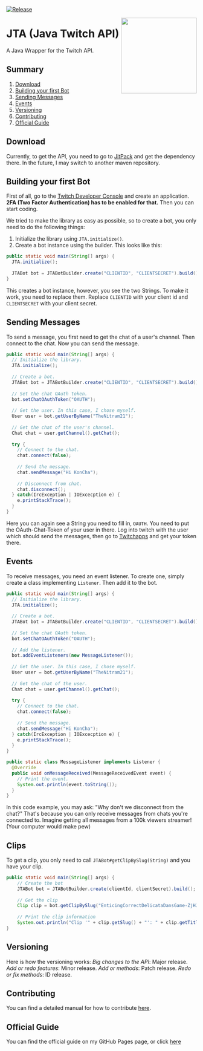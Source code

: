[![Release](https://jitpack.io/v/NitramMann21/JTA.svg)](https://jitpack.io/#NitramMann21/JTA)

<img align="right" src="https://nitrammann21.github.io/jta/icon.png" height="200" width="200">

# JTA (Java Twitch API)
A Java Wrapper for the Twitch API.

## Summary
1. [Download](#download)
2. [Building your first Bot](#building-your-first-bot)
3. [Sending Messages](#sending-messages)
4. [Events](#events)
5. [Versioning](#versioning)
6. [Contributing](#contributing)
7. [Official Guide](#official-guide)

## Download
Currently, to get the API, you need to go to [JitPack](https://jitpack.io/#NitramMann21/JTA) and get the dependency there. In the future, I may switch to another maven repository.

## Building your first Bot
First of all, go to the [Twitch Developer Console](https://dev.twitch.tv/console/apps) and create an application. **2FA (Two Factor Authentication) has to be enabled for that.** Then you can start coding.

We tried to make the library as easy as possible, so to create a bot, you only need to do the following things:
  1. Initialize the library using `JTA.initialize()`.
  2. Create a bot instance using the builder.
This looks like this:
```java
public static void main(String[] args) {
  JTA.initialize();
  
  JTABot bot = JTABotBuilder.create("CLIENTID", "CLIENTSECRET").build();
}
```
This creates a bot instance, however, you see the two Strings. To make it work, you need to replace them. Replace `CLIENTID` with your client id and `CLIENTSECRET` with your client secret.

## Sending Messages
To send a message, you first need to get the chat of a user's channel. Then connect to the chat. Now you can send the message.
```java
public static void main(String[] args) {
  // Initialize the library.
  JTA.initialize();
  
  // Create a bot.
  JTABot bot = JTABotBuilder.create("CLIENTID", "CLIENTSECRET").build();
  
  // Set the chat OAuth token.
  bot.setChatOAuthToken("OAUTH");
  
  // Get the user. In this case, I chose myself.
  User user = bot.getUserByName("TheNitram21");
  
  // Get the chat of the user's channel.
  Chat chat = user.getChannel().getChat();
  
  try {
    // Connect to the chat.
    chat.connect(false);
    
    // Send the message.
    chat.sendMessage("Hi KonCha");
    
    // Disconnect from chat.
    chat.disconnect();
  } catch(IrcException | IOExcecption e) {
    e.printStackTrace();
  }
}
```
Here you can again see a String you need to fill in, `OAUTH`. You need to put the OAuth-Chat-Token of your user in there. Log into twitch with the user which should send the messages, then go to [Twitchapps](https://www.twitchapps.com/tmi) and get your token there.

## Events
To receive messages, you need an event listener. To create one, simply create a class implementing `Listener`. Then add it to the bot.
```java
public static void main(String[] args) {
  // Initialize the library.
  JTA.initialize();
  
  // Create a bot.
  JTABot bot = JTABotBuilder.create("CLIENTID", "CLIENTSECRET").build();
  
  // Set the chat OAuth token.
  bot.setChatOAuthToken("OAUTH");
  
  // Add the listener.
  bot.addEventListeners(new MessageListener());
  
  // Get the user. In this case, I chose myself.
  User user = bot.getUserByName("TheNitram21");
  
  // Get the chat of the user.
  Chat chat = user.getChannel().getChat();
  
  try {
    // Connect to the chat.
    chat.connect(false);
    
    // Send the message.
    chat.sendMessage("Hi KonCha");
  } catch(IrcException | IOExcecption e) {
    e.printStackTrace();
  }
}

public static class MessageListener implements Listener {
  @Override
  public void onMessageReceived(MessageReceivedEvent event) {
    // Print the event.
    System.out.println(event.toString());
  }
}
```
In this code example, you may ask: "Why don't we disconnect from the chat?" That's because you can only receive messages from chats you're connected to. Imagine getting all messages from a 100k viewers streamer! (Your computer would make pew)

## Clips
To get a clip, you only need to call `JTABot#getClipBySlug(String)` and you have your clip.
```java
public static void main(String[] args) {
    // Create the bot
    JTABot bot = JTABotBuilder.create(clientId, clientSecret).build();
    
    // Get the clip
    Clip clip = bot.getClipBySlug("EnticingCorrectDelicataDansGame-ZjHJQXu6ob2R-j19");
    
    // Print the clip information
    System.out.println("Clip '" + clip.getSlug() + "': " + clip.getTitle());
}
```

## Versioning
Here is how the versioning works:
*Big changes to the API*: Major release.
*Add or redo features*: Minor release.
*Add or methods*: Patch release.
*Redo or fix methods*: ID release.

## Contributing
You can find a detailed manual for how to contribute [here](https://www.github.com/NitramMann21/JTA/blob/development/CONTRIBUTING.md).

## Official Guide
You can find the official guide on my GitHub Pages page, or click [here](https://nitrammann21.github.io/jta/guide/index.html)
